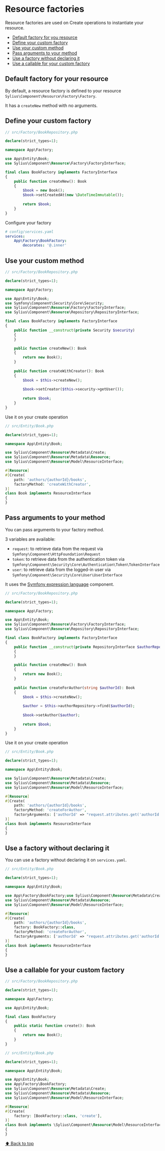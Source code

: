 # Resource factories

Resource factories are used on Create operations to instantiate your resource.

<!-- TOC -->
* [Default factory for you resource](#default-factory-for-your-resource)
* [Define your custom factory](#define-your-custom-factory)
* [Use your custom method](#use-your-custom-method)
* [Pass arguments to your method](#pass-arguments-to-your-method)
* [Use a factory without declaring it](#use-a-factory-without-declaring-it)
* [Use a callable for your custom factory](#use-a-callable-for-your-custom-factory)
<!-- TOC -->


## Default factory for your resource

By default, a resource factory is defined to your resource `Sylius\Component\Resource\Factory\Factory`.

It has a `createNew` method with no arguments.

## Define your custom factory

```php
// src/Factory/BookRepository.php

declare(strict_types=1);

namespace App\Factory;

use App\Entity\Book;
use Sylius\Component\Resource\Factory\FactoryInterface;

final class BookFactory implements FactoryInterface
{
    public function createNew(): Book
    {
        $book = new Book();
        $book->setCreatedAt(new \DateTimeImmutable());
        
        return $book;
    }
}
```

Configure your factory

```yaml
# config/services.yaml
services:
    App\Factory\BookFactory:
        decorates: '@.inner'
```

## Use your custom method

```php
// src/Factory/BookRepository.php

declare(strict_types=1);

namespace App\Factory;

use App\Entity\Book;
use Symfony\Component\Security\Core\Security;
use Sylius\Component\Resource\Factory\FactoryInterface;
use Sylius\Component\Resource\Repository\RepositoryInterface;

final class BookFactory implements FactoryInterface
{
    public function __construct(private Security $security) 
    {
    }

    public function createNew(): Book
    {
        return new Book();
    }
    
    public function createWithCreator(): Book
    {
        $book = $this->createNew();
        
        $book->setCreator($this->security->getUser());
        
        return $book;
    }
}
```

Use it on your create operation

```php
// src/Entity/Book.php

declare(strict_types=1);

namespace App\Entity\Book;

use Sylius\Component\Resource\Metadata\Create;
use Sylius\Component\Resource\Metadata\Resource;
use Sylius\Component\Resource\Model\ResourceInterface;

#[Resource]
#[Create(
    path: 'authors/{authorId}/books',
    factoryMethod: 'createWithCreator',
)]
class Book implements ResourceInterface
{
}
```

## Pass arguments to your method

You can pass arguments to your factory method.

3 variables are available:

* `request`: to retrieve data from the request via `Symfony\Component\HttpFoundation\Request`
* `token`: to retrieve data from the authentication token via `Symfony\Component\Security\Core\Authentication\Token\TokenInterface`
* `user`: to retrieve data from the logged-in user via `Symfony\Component\Security\Core\User\UserInterface`

It uses the [Symfony expression language](https://symfony.com/doc/current/components/expression_language.html) component.

```php
// src/Factory/BookRepository.php

declare(strict_types=1);

namespace App\Factory;

use App\Entity\Book;
use Sylius\Component\Resource\Factory\FactoryInterface;
use Sylius\Component\Resource\Repository\RepositoryInterface;

final class BookFactory implements FactoryInterface
{
    public function __construct(private RepositoryInterface $authorRepository) 
    {
    }

    public function createNew(): Book
    {
        return new Book();
    }
    
    public function createForAuthor(string $authorId): Book
    {
        $book = $this->createNew();
        
        $author = $this->authorRepository->find($authorId);
        
        $book->setAuthor($author);
        
        return $book;
    }
}
```

Use it on your create operation

```php
// src/Entity/Book.php

declare(strict_types=1);

namespace App\Entity\Book;

use Sylius\Component\Resource\Metadata\Create;
use Sylius\Component\Resource\Metadata\Resource;
use Sylius\Component\Resource\Model\ResourceInterface;

#[Resource]
#[Create(
    path: 'authors/{authorId}/books',
    factoryMethod: 'createForAuthor', 
    factoryArguments: ['authorId' => "request.attributes.get('authorId')"],
)]
class Book implements ResourceInterface
{
}
```

## Use a factory without declaring it 

You can use a factory without declaring it on `services.yaml`.

```php
// src/Entity/Book.php

declare(strict_types=1);

namespace App\Entity\Book;

use App\Factory\BookFactory;use Sylius\Component\Resource\Metadata\Create;
use Sylius\Component\Resource\Metadata\Resource;
use Sylius\Component\Resource\Model\ResourceInterface;

#[Resource]
#[Create(
    path: 'authors/{authorId}/books',
    factory: BookFactory::class,
    factoryMethod: 'createForAuthor', 
    factoryArguments: ['authorId' => "request.attributes.get('authorId')"],
)]
class Book implements ResourceInterface
{
}
```


## Use a callable for your custom factory

```php
// src/Factory/BookRepository.php

declare(strict_types=1);

namespace App\Factory;

use App\Entity\Book;

final class BookFactory
{    
    public static function create(): Book
    {
        return new Book();
    }
}
```

```php
// src/Entity/Book.php

declare(strict_types=1);

namespace App\Entity\Book;

use App\Entity\Book;
use App\Factory\BookFactory;
use Sylius\Component\Resource\Metadata\Create;
use Sylius\Component\Resource\Metadata\Resource;
use Sylius\Component\Resource\Model\ResourceInterface;

#[Resource]
#[Create(
    factory: [BookFactory::class, 'create'], 
)]
class Book implements \Sylius\Component\Resource\Model\ResourceInterface
{
}
```

[⬆️ Back to top](#resource-factories)

[//]: # ([⬅️ Previous: Create new ressource]&#40;../create_new_ressource.md&#41; | [➡️ Next:]&#40;../create_new_resource/README.md&#41;)
